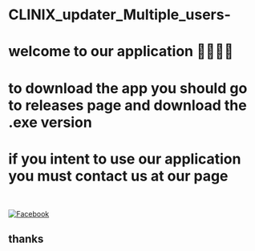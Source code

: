 # CLINIX_updater_Multiple_users-

# welcome to our application  🌱🌱🌱🌱

# to download the app you should go to releases page and download the .exe version

# if you intent to use our application you must contact us at our page 

<br>


 [![Facebook](https://img.shields.io/badge/Facebook-%231877F2.svg?style=for-the-badge&logo=Facebook&logoColor=white)](https://www.facebook.com/CLINIXsoftware/)


## thanks
